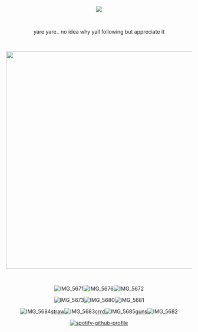 <div align="center">
<img src="https://komarev.com/ghpvc/?username=vamqz&color=b00b69&style=plastic&label=ㅤstalkers&base=0">

⠀⠀
⠀⠀

yare yare.. no idea why yall following but appreciate it

⠀⠀⠀⠀





<img width="590" src="https://github.com/user-attachments/assets/46be7887-ecb5-4eaa-87f2-d57498e1cedd"/>


⠀⠀⠀⠀⠀⠀⠀


![IMG_5671](https://github.com/user-attachments/assets/f7965f43-725d-4bf4-9872-97a6c47d1242)![IMG_5676](https://github.com/user-attachments/assets/99f746af-d0ec-4e6c-aff0-0ae9e3c59e57)![IMG_5672](https://github.com/user-attachments/assets/196b4155-5e4c-4f44-a66d-a5c61eedc77a)



![IMG_5673](https://github.com/user-attachments/assets/170e7444-07f9-4255-85c0-88040daf0f05)![IMG_5680](https://github.com/user-attachments/assets/31000b6e-5434-4105-9dfd-a23b49a3cef3)![IMG_5681](https://github.com/user-attachments/assets/b422f04c-0cc1-4002-b3c8-24a8d06984ba)




![IMG_5684](https://github.com/user-attachments/assets/72577599-9fa4-49a6-ad25-22f994a88a48)[straw](https://kira4.straw.page)![IMG_5683](https://github.com/user-attachments/assets/9641dd4d-305c-49b9-9541-902143d54c2a)[crrd](https://vqmqz.carrd.co)![IMG_5685](https://github.com/user-attachments/assets/d52917d5-00fb-4a10-8aaa-fe947dfd1667)[guns](https://guns.lol/vamqz)![IMG_5682](https://github.com/user-attachments/assets/b8d0c47d-82a7-4937-8725-198c9fde351a)




[![spotify-github-profile](https://spotify-github-profile.kittinanx.com/api/view?uid=31p7k4lkdecbilvh5rthmgvkujm4&cover_image=true&theme=novatorem&show_offline=true&background_color=121212&interchange=true&bar_color=b00b69&bar_color_cover=false)](https://spotify-github-profile.kittinanx.com/api/view?uid=31p7k4lkdecbilvh5rthmgvkujm4&redirect=true)



